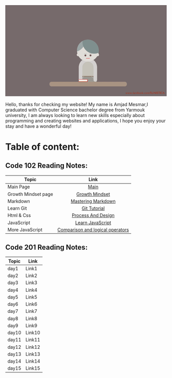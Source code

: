 
![Reading](Images/Reading.gif)

Hello, thanks for checking my website! My name is Amjad Mesmar,I graduated  with Computer Science bachelor degree from Yarmouk university, I am always looking to learn new skills especially about programming and creating websites and applications, I hope you enjoy your stay and have a wonderful day!


# **Table of content:**


## Code 102 Reading Notes:

|  Topic   |    Link     |
|----------|:-------------:|
| Main  Page   |[Main](https://amjadmesmar.github.io/reading-notes/)| 
| Growth Mindset page    |[Growth Mindset](https://amjadmesmar.github.io/reading-notes/Growthnotes)            |
| Markdown      |  [Mastering Markdown](https://amjadmesmar.github.io/reading-notes/MasteringMarkdown)          |
| Learn Git     | [Git Tutorial](https://amjadmesmar.github.io/reading-notes/GitTuts)   |
| Html & Css | [Process And Design](https://amjadmesmar.github.io/reading-notes/HTMLCSS) |
| JavaScript | [Learn JavaScript](https://amjadmesmar.github.io/reading-notes/Javascript) |
| More JavaScript | [Comparison and logical operators](https://amjadmesmar.github.io/reading-notes/Javascript2) |





## Code 201 Reading Notes:


| Topic | Link |
|-------|------|
|day1   | Link1|
|day2   | Link2|
|day3   | Link3|
|day4   | Link4|
|day5   | Link5|
|day6   | Link6|
|day7   | Link7|
|day8   | Link8|
|day9   | Link9|
|day10   | Link10|
|day11   | Link11|
|day12   | Link12|
|day13   | Link13|
|day14   | Link14|
|day15   | Link15|
